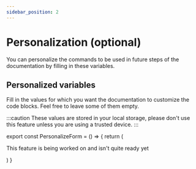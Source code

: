 ```yaml
---
sidebar_position: 2
---
```

# Personalization (optional)


You can personalize the commands to be used in future steps of the documentation by filling in these variables.

## Personalized variables

Fill in the values for which you want the documentation to customize the code blocks. Feel free to leave some of them empty. 

:::caution
These values are stored in your local storage, please don't use this feature unless you are using a trusted device.
:::

export const PersonalizeForm = () => { 
  return (
    <form>
      <div>
        This feature is being worked on and isn't quite ready yet
      </div>
    </form>
  )
}

<PersonalizeForm />